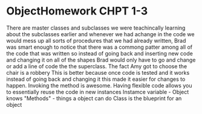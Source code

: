 # ObjectHomework CHPT 1-3 
There are master classes and subclasses we were teachincally learning about the subclasses earlier and whenever we had achange in the code we would mess up all sorts of procedures that we had already written, 
Brad was smart enough to notice that there was a commong patter among all of the code that was written so instead of going back and inserting new code and changing it on all of the shapes 
Brad would only have to go and change or add a line of code the the superclass. 
The fact Amy got to choose the chair is a robbery 
This is better because once code is tested and it works instead of going back and changing it this made it easier for changes to happen.
Invoking the method is awesome.
Having flexible code allows you to essentially reuse the code in new instances
Instamce variable - Object knows "Methods" - things a object can do 
Class is the blueprint for an object 
